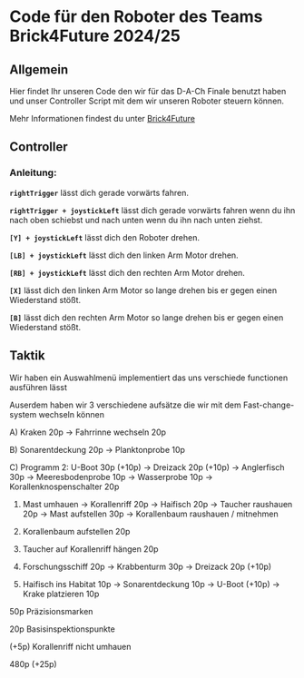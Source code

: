 # Code für den Roboter des Teams Brick4Future 2024/25

## Allgemein

Hier findet Ihr unseren Code den wir für das D-A-Ch Finale benutzt haben und unser Controller Script mit dem wir unseren Roboter steuern können.

Mehr Informationen findest du unter [Brick4Future](https://brick4future.tech)

## Controller

### Anleitung:

**`rightTrigger`** lässt dich gerade vorwärts fahren.

**`rightTrigger + joystickLeft`** lässt dich gerade vorwärts fahren wenn du ihn nach oben schiebst und nach unten wenn du ihn nach unten ziehst.

**`[Y] + joystickLeft`** lässt dich den Roboter drehen.

**`[LB] + joystickLeft`** lässt dich den linken Arm Motor drehen.

**`[RB] + joystickLeft`** lässt dich den rechten Arm Motor drehen.

**`[X]`** lässt dich den linken Arm Motor so lange drehen bis er gegen einen Wiederstand stößt.

**`[B]`** lässt dich den rechten Arm Motor so lange drehen bis er gegen einen Wiederstand stößt.

## Taktik

Wir haben ein Auswahlmenü implementiert das uns verschiede functionen ausführen lässt

Auserdem haben wir 3 verschiedene aufsätze die wir mit dem Fast-change-system wechseln können

A) Kraken 20p -> Fahrrinne wechseln 20p

B) Sonarentdeckung 20p -> Planktonprobe 10p

C) Programm 2: U-Boot 30p (+10p) -> Dreizack 20p (+10p) -> Anglerfisch 30p -> Meeresbodenprobe 10p -> Wasserprobe 10p -> Korallenknospenschalter 20p

1. Mast umhauen -> Korallenriff 20p -> Haifisch 20p -> Taucher raushauen 20p -> Mast aufstellen 30p -> Korallenbaum raushauen / mitnehmen

2. Korallenbaum aufstellen 20p

3. Taucher auf Korallenriff hängen 20p

4. Forschungsschiff 20p -> Krabbenturm 30p -> Dreizack 20p (+10p)

5. Haifisch ins Habitat 10p -> Sonarentdeckung 10p -> U-Boot (+10p) -> Krake platzieren 10p

50p Präzisionsmarken

20p Basisinspektionspunkte

(+5p) Korallenriff nicht umhauen

480p (+25p)
